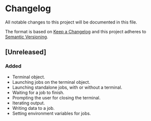 # Changelog
All notable changes to this project will be documented in this file.

The format is based on [Keep a Changelog](http://keepachangelog.com/en/1.0.0/)
and this project adheres to [Semantic Versioning](http://semver.org/spec/v2.0.0.html).

## [Unreleased]
### Added
- Terminal object.
- Launching jobs on the terminal object.
- Launching standalone jobs, with or without a terminal.
- Waiting for a job to finish.
- Prompting the user for closing the terminal.
- Iterating output.
- Writing data to a job.
- Setting environment variables for jobs.

